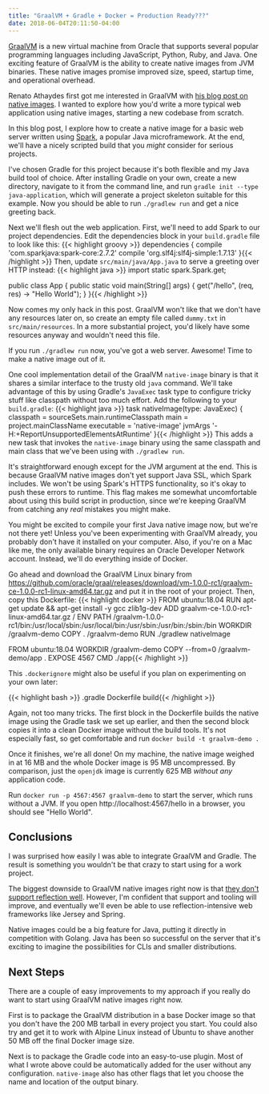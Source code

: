 ```yaml
---
title: "GraalVM + Gradle + Docker = Production Ready???"
date: 2018-06-04T20:11:50-04:00
---
```


[GraalVM][] is a new virtual machine from Oracle that supports several popular
programming languages including JavaScript, Python, Ruby, and Java. One exciting
feature of GraalVM is the ability to create native images from JVM binaries.
These native images promise improved size, speed, startup time, and operational
overhead.

Renato Athaydes first got me interested in GraalVM with
[his blog post on native images](https://sites.google.com/a/athaydes.com/renato-athaydes/posts/a7mbnative-imagejavaappthatrunsin30msandusesonly4mbofram).
I wanted to explore how you'd write a more typical web application using native images,
starting a new codebase from scratch.

In this blog post, I explore how to create a native image for a basic web server
written using [Spark][], a popular Java microframework. At the end, we'll
have a nicely scripted build that you *might* consider for serious projects.

I've chosen Gradle for this project because it's both flexible and my Java build
tool of choice. After installing Gradle on your own, create a new directory,
navigate to it from the command line, and run
`gradle init --type java-application`, which will generate a project skeleton
suitable for this example. Now you should be able to run `./gradlew run` and get
a nice greeting back.

Next we'll flesh out the web application. First, we'll need to add Spark to our
project dependencies. Edit the dependencies block in your `build.gradle` file to look
like this:
    {{< highlight groovy >}}
dependencies {
    compile 'com.sparkjava:spark-core:2.7.2'
    compile 'org.slf4j:slf4j-simple:1.7.13'
}{{< /highlight >}}
Then, update `src/main/java/App.java` to serve a greeting over HTTP instead:
    {{< highlight java >}}
import static spark.Spark.get;

public class App {
    public static void main(String[] args) {
        get("/hello", (req, res) -> "Hello World");
    }
}{{< /highlight >}}

Now comes my only hack in this post. GraalVM won't like that we don't have any
resources later on, so create an empty file called `dummy.txt` in
`src/main/resources`. In a more substantial project, you'd likely have some
resources anyway and wouldn't need this file.

If you run `./gradlew run` now, you've got a web server. Awesome! Time to make
a native image out of it.

One cool implementation detail of the GraalVM `native-image` binary is that it
shares a similar interface to the trusty old `java` command. We'll take
advantage of this by using Gradle's `JavaExec` task type to configure tricky
stuff like classpath without too much effort. Add the following to your
`build.gradle`:
    {{< highlight java >}}
task nativeImage(type: JavaExec) {
    classpath = sourceSets.main.runtimeClasspath
    main = project.mainClassName
    executable = 'native-image'
    jvmArgs '-H:+ReportUnsupportedElementsAtRuntime'
}{{< /highlight >}}
This adds a new task that invokes the `native-image` binary using the same
classpath and main class that we've been using with `./gradlew run`.

It's straightforward enough except for the JVM argument at the end. This is
because GraalVM native images don't yet support Java SSL, which Spark includes.
We won't be using Spark's HTTPS functionality, so it's okay to push these
errors to runtime. This flag makes me somewhat uncomfortable about using this
build script in production, since we're keeping GraalVM from catching any *real*
mistakes you might make.

You might be excited to compile your first Java native image now, but we're not
there yet! Unless you've been experimenting with GraalVM already, you probably
don't have it installed on your computer. Also, if you're on a Mac like
me, the only available binary requires an Oracle Developer Network account.
Instead, we'll do everything inside of Docker.

Go ahead and download the GraalVM Linux binary from
https://github.com/oracle/graal/releases/download/vm-1.0.0-rc1/graalvm-ce-1.0.0-rc1-linux-amd64.tar.gz
and put it in the root of your project. Then, copy this Dockerfile:
    {{< highlight docker >}}
FROM ubuntu:18.04
RUN apt-get update && apt-get install -y gcc zlib1g-dev
ADD graalvm-ce-1.0.0-rc1-linux-amd64.tar.gz /
ENV PATH /graalvm-1.0.0-rc1/bin:/usr/local/sbin:/usr/local/bin:/usr/sbin:/usr/bin:/sbin:/bin
WORKDIR /graalvm-demo
COPY . /graalvm-demo
RUN ./gradlew nativeImage

FROM ubuntu:18.04
WORKDIR /graalvm-demo
COPY --from=0 /graalvm-demo/app .
EXPOSE 4567
CMD ./app{{< /highlight >}}

This `.dockerignore` might also be useful if you plan on experimenting on your
own later:

{{< highlight bash >}}
.gradle
Dockerfile
build{{< /highlight >}}

Again, not too many tricks. The first block in the Dockerfile builds the native
image using the Gradle task we set up earlier, and then the second block copies
it into a clean Docker image without the build tools. It's not especially fast,
so get comfortable and run `docker build -t graalvm-demo .`

Once it finishes, we're all done! On my machine, the native image weighed in at
16 MB and the whole Docker image is 95 MB uncompressed. By comparison, just the
`openjdk` image is currently 625 MB *without any* application code.

Run `docker run -p 4567:4567 graalvm-demo` to start the server, which runs without a
JVM. If you open http://localhost:4567/hello in a browser, you should see
"Hello World".

Conclusions
-----------

I was surprised how easily I was able to integrate GraalVM and Gradle. The
result is something you wouldn't be that crazy to start using for a work project.

The biggest downside to GraalVM native images right now is that
[they don't support reflection well](https://github.com/oracle/graal/blob/master/substratevm/REFLECTION.md).
However, I'm confident that support and tooling will improve, and 
eventually we'll even be able to use reflection-intensive web frameworks like
Jersey and Spring.

Native images could be a big feature for Java, putting it directly in
competition with Golang. Java has been so successful on the server that it's
exciting to imagine the possibilities for CLIs and smaller distributions.

Next Steps
----------

There are a couple of easy improvements to my approach if you really do want
to start using GraalVM native images right now.

First is to package the GraalVM distribution in a base Docker image so that you
don't have the 200 MB tarball in every project you start. You could also try
and get it to work with Alpine Linux instead of Ubuntu to shave another 50 MB
off the final Docker image size.

Next is to package the Gradle code into an easy-to-use plugin. Most of what I
wrote above could be automatically added for the user without any configuration.
`native-image` also has other flags that let you choose the name and location of the
output binary.

[GraalVM]: https://www.graalvm.org/
[Spark]: http://sparkjava.com/
